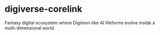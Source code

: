 # digiverse-corelink
Fantasy digital ecosystem where Digimon-like AI lifeforms evolve inside a multi-dimensional world.

